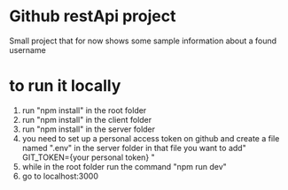 # Github restApi project
Small project that for now shows some sample information about a found username

# to run it locally
1. run "npm install" in the root folder
2. run "npm install" in the client folder
3. run "npm install" in the server folder
4. you need to set up a personal access token on github and create a file named ".env" in the server folder
in that file you want to add"
GIT_TOKEN={your personal token}
"
5. while in the root folder run the command "npm run dev"
6. go to localhost:3000